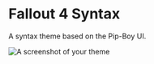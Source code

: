 # Fallout 4 Syntax

A syntax theme based on the Pip-Boy UI.

![A screenshot of your theme](http://wearekllr.com/fallout4-syntax.png)